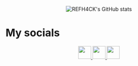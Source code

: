 <div align="center">

  ![REFH4CK's GitHub stats](https://github-readme-stats.vercel.app/api?username=REFH4CK&show_icons=true&locale=es&theme=dark#gh-dark-mode-only)

</div>

  <h1>My socials</h1>
<div align="center">
  <a href="https://x.com/AndresEHR29" align="center">
    <img src="https://svgl.app/library/x_dark.svg" alt="" width="35">
  </a>
  <a href="https://www.instagram.com/r3fh4ck.dev/" align="center">
    <img src="https://svgl.app/library/instagram_dark.svg" alt="" width="35">
  </a>  
  <a href="https://www.linkedin.com/in/andresehr29/" align="center">
    <img src="https://svgl.app/library/linkedin.svg" alt="" width="35">
  </a>  
</div>
